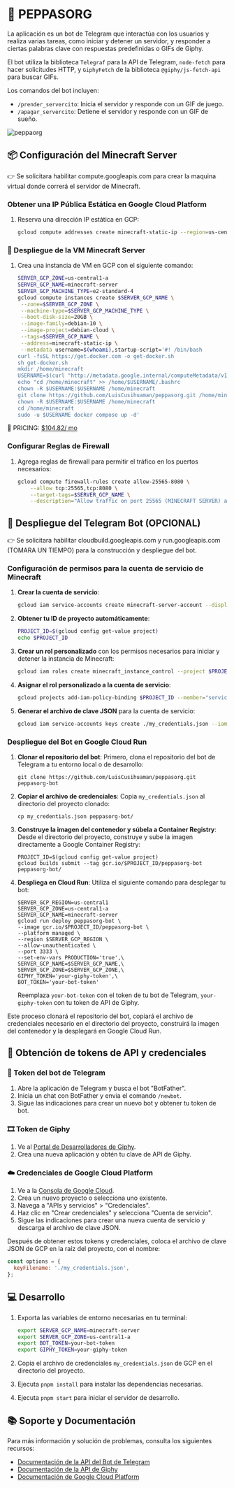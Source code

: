 # 🚀 PEPPASORG

La aplicación es un bot de Telegram que interactúa con los usuarios y realiza varias tareas, como iniciar y detener un servidor, y responder a ciertas palabras clave con respuestas predefinidas o GIFs de Giphy.

El bot utiliza la biblioteca `Telegraf` para la API de Telegram, `node-fetch` para hacer solicitudes HTTP, y `GiphyFetch` de la biblioteca `@giphy/js-fetch-api` para buscar GIFs.

Los comandos del bot incluyen:

- `/prender_servercito`: Inicia el servidor y responde con un GIF de juego.
- `/apagar_servercito`: Detiene el servidor y responde con un GIF de sueño.

![peppaorg](peppaorg.png)

## 📦 Configuración del Minecraft Server

👉 Se solicitara habilitar compute.googleapis.com para crear la maquina virtual donde correrá el servidor de Minecraft.

### Obtener una IP Pública Estática en Google Cloud Platform

1. Reserva una dirección IP estática en GCP:
   ```bash
   gcloud compute addresses create minecraft-static-ip --region=us-central1
   ```

### 🐷 Despliegue de la VM Minecraft Server

1. Crea una instancia de VM en GCP con el siguiente comando:
   ```bash
   SERVER_GCP_ZONE=us-central1-a
   SERVER_GCP_NAME=minecraft-server
   SERVER_GCP_MACHINE_TYPE=e2-standard-4
   gcloud compute instances create $SERVER_GCP_NAME \
    --zone=$SERVER_GCP_ZONE \
    --machine-type=$SERVER_GCP_MACHINE_TYPE \
    --boot-disk-size=20GB \
    --image-family=debian-10 \
    --image-project=debian-cloud \
    --tags=$SERVER_GCP_NAME \
    --address=minecraft-static-ip \
    --metadata username=$(whoami),startup-script='#! /bin/bash
   curl -fsSL https://get.docker.com -o get-docker.sh
   sh get-docker.sh
   mkdir /home/minecraft
   USERNAME=$(curl "http://metadata.google.internal/computeMetadata/v1/instance/attributes/username" -H "Metadata-Flavor: Google")
   echo "cd /home/minecraft" >> /home/$USERNAME/.bashrc
   chown -R $USERNAME:$USERNAME /home/minecraft
   git clone https://github.com/LuisCusihuaman/peppasorg.git /home/minecraft
   chown -R $USERNAME:$USERNAME /home/minecraft
   cd /home/minecraft
   sudo -u $USERNAME docker compose up -d'
   ```

💸 PRICING: [$104.82/ mo](https://cloud.google.com/products/calculator/estimate-preview/5c08ef3e-87c1-4310-9f08-5cc4c3870264?hl=es_419)

### Configurar Reglas de Firewall

1. Agrega reglas de firewall para permitir el tráfico en los puertos necesarios:
   ```bash
   gcloud compute firewall-rules create allow-25565-8080 \
       --allow tcp:25565,tcp:8080 \
       --target-tags=$SERVER_GCP_NAME \
       --description="Allow traffic on port 25565 (MINECRAFT SERVER) and 8080 (FILE SERVER)"
   ```

## 🤖 Despliegue del Telegram Bot (OPCIONAL)

👉 Se solicitara habilitar cloudbuild.googleapis.com y run.googleapis.com (TOMARA UN TIEMPO) para la construcción y despliegue del bot.

### Configuración de permisos para la cuenta de servicio de Minecraft

1. **Crear la cuenta de servicio**:

   ```bash
   gcloud iam service-accounts create minecraft-server-account --display-name "Minecraft Server Account"
   ```

2. **Obtener tu ID de proyecto automáticamente**:

   ```bash
   PROJECT_ID=$(gcloud config get-value project)
   echo $PROJECT_ID
   ```

3. **Crear un rol personalizado** con los permisos necesarios para iniciar y detener la instancia de Minecraft:

   ```bash
   gcloud iam roles create minecraft_instance_control --project $PROJECT_ID --title "Minecraft Instance Control" --description "Custom role for starting and stopping Minecraft instance" --permissions compute.instances.start,compute.instances.stop,compute.instances.list,compute.zoneOperations.get,compute.zoneOperations.list
   ```

4. **Asignar el rol personalizado a la cuenta de servicio**:

   ```bash
   gcloud projects add-iam-policy-binding $PROJECT_ID --member="serviceAccount:minecraft-server-account@$PROJECT_ID.iam.gserviceaccount.com" --role=projects/$PROJECT_ID/roles/minecraft_instance_control
   ```

5. **Generar el archivo de clave JSON** para la cuenta de servicio:

   ```bash
   gcloud iam service-accounts keys create ./my_credentials.json --iam-account=minecraft-server-account@$PROJECT_ID.iam.gserviceaccount.com
   ```

### Despliegue del Bot en Google Cloud Run

1. **Clonar el repositorio del bot**:
   Primero, clona el repositorio del bot de Telegram a tu entorno local o de desarrollo:

   ```shell
   git clone https://github.com/LuisCusihuaman/peppasorg.git peppasorg-bot
   ```

2. **Copiar el archivo de credenciales**:
   Copia `my_credentials.json` al directorio del proyecto clonado:

   ```shell
   cp my_credentials.json peppasorg-bot/
   ```

3. **Construye la imagen del contenedor y súbela a Container Registry**:
   Desde el directorio del proyecto, construye y sube la imagen directamente a Google Container Registry:

   ```shell
   PROJECT_ID=$(gcloud config get-value project)
   gcloud builds submit --tag gcr.io/$PROJECT_ID/peppasorg-bot peppasorg-bot/
   ```

4. **Despliega en Cloud Run**:
   Utiliza el siguiente comando para desplegar tu bot:

   ```shell
   SERVER_GCP_REGION=us-central1
   SERVER_GCP_ZONE=us-central1-a
   SERVER_GCP_NAME=minecraft-server
   gcloud run deploy peppasorg-bot \
   --image gcr.io/$PROJECT_ID/peppasorg-bot \
   --platform managed \
   --region $SERVER_GCP_REGION \
   --allow-unauthenticated \
   --port 3333 \
   --set-env-vars PRODUCTION='true',\
   SERVER_GCP_NAME=$SERVER_GCP_NAME,\
   SERVER_GCP_ZONE=$SERVER_GCP_ZONE,\
   GIPHY_TOKEN='your-giphy-token',\
   BOT_TOKEN='your-bot-token'
   ```

   Reemplaza `your-bot-token` con el token de tu bot de Telegram, `your-giphy-token` con tu token de API de Giphy.

Este proceso clonará el repositorio del bot, copiará el archivo de credenciales necesario en el directorio del proyecto, construirá la imagen del contenedor y la desplegará en Google Cloud Run.

## 🔑 Obtención de tokens de API y credenciales

### 🤖 Token del bot de Telegram

1. Abre la aplicación de Telegram y busca el bot "BotFather".
2. Inicia un chat con BotFather y envía el comando `/newbot`.
3. Sigue las indicaciones para crear un nuevo bot y obtener tu token de bot.

### 🎞️ Token de Giphy

1. Ve al [Portal de Desarrolladores de Giphy](https://developers.giphy.com/).
2. Crea una nueva aplicación y obtén tu clave de API de Giphy.

### ☁️ Credenciales de Google Cloud Platform

1. Ve a la [Consola de Google Cloud](https://console.cloud.google.com/).
2. Crea un nuevo proyecto o selecciona uno existente.
3. Navega a "APIs y servicios" > "Credenciales".
4. Haz clic en "Crear credenciales" y selecciona "Cuenta de servicio".
5. Sigue las indicaciones para crear una nueva cuenta de servicio y descarga el archivo de clave JSON.

Después de obtener estos tokens y credenciales, coloca el archivo de clave JSON de GCP en la raíz del proyecto, con el nombre:

```javascript
const options = {
  keyFilename: './my_credentials.json',
};
```

## 💻 Desarrollo

1. Exporta las variables de entorno necesarias en tu terminal:

   ```bash
   export SERVER_GCP_NAME=minecraft-server
   export SERVER_GCP_ZONE=us-central1-a
   export BOT_TOKEN=your-bot-token
   export GIPHY_TOKEN=your-giphy-token
   ```

2. Copia el archivo de credenciales `my_credentials.json` de GCP en el directorio del proyecto.
3. Ejecuta `pnpm install` para instalar las dependencias necesarias.
4. Ejecuta `pnpm start` para iniciar el servidor de desarrollo.

## 📚 Soporte y Documentación

Para más información y solución de problemas, consulta los siguientes recursos:

- [Documentación de la API del Bot de Telegram](https://core.telegram.org/bots/api)
- [Documentación de la API de Giphy](https://developers.giphy.com/docs/api/)
- [Documentación de Google Cloud Platform](https://cloud.google.com/docs)
